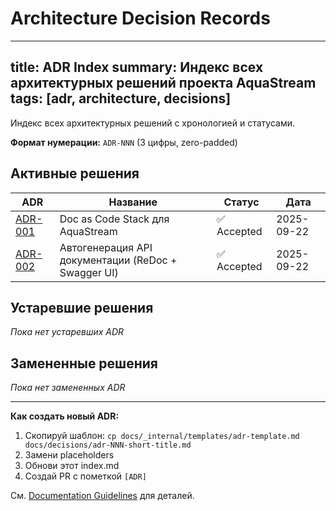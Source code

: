 # Architecture Decision Records

---
title: ADR Index
summary: Индекс всех архитектурных решений проекта AquaStream
tags: [adr, architecture, decisions]
---

Индекс всех архитектурных решений с хронологией и статусами.

**Формат нумерации:** `ADR-NNN` (3 цифры, zero-padded)

## Активные решения

| ADR | Название | Статус | Дата |
|-----|----------|--------|------|
| [ADR-001](./adr-001-docs-stack.md) | Doc as Code Stack для AquaStream | ✅ Accepted | 2025-09-22 |
| [ADR-002](./adr-002-api-documentation.md) | Автогенерация API документации (ReDoc + Swagger UI) | ✅ Accepted | 2025-09-22 |

## Устаревшие решения

_Пока нет устаревших ADR_

## Замененные решения

_Пока нет замененных ADR_

---

**Как создать новый ADR:**
1. Скопируй шаблон: `cp docs/_internal/templates/adr-template.md docs/decisions/adr-NNN-short-title.md`
2. Замени placeholders
3. Обнови этот index.md
4. Создай PR с пометкой `[ADR]`

См. [Documentation Guidelines](../_internal/documentation-guidelines.md#architecture-decision-records-adr) для деталей.
